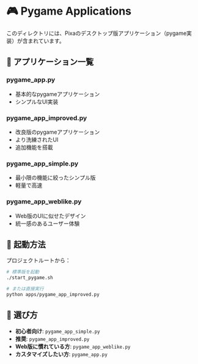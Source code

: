 # 🎮 Pygame Applications

このディレクトリには、Pixaのデスクトップ版アプリケーション（pygame実装）が含まれています。

## 📱 アプリケーション一覧

### pygame_app.py
- 基本的なpygameアプリケーション
- シンプルなUI実装

### pygame_app_improved.py
- 改良版のpygameアプリケーション
- より洗練されたUI
- 追加機能を搭載

### pygame_app_simple.py
- 最小限の機能に絞ったシンプル版
- 軽量で高速

### pygame_app_weblike.py
- Web版のUIに似せたデザイン
- 統一感のあるユーザー体験

## 🚀 起動方法

プロジェクトルートから：

```bash
# 標準版を起動
./start_pygame.sh

# または直接実行
python apps/pygame_app_improved.py
```

## 🎯 選び方

- **初心者向け**: `pygame_app_simple.py`
- **推奨**: `pygame_app_improved.py`
- **Web版に慣れている方**: `pygame_app_weblike.py`
- **カスタマイズしたい方**: `pygame_app.py`
